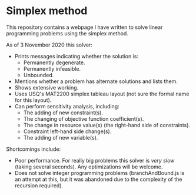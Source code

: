 # Simplex method
This repository contains a webpage I have written to solve linear programming problems using the simplex method. 

As of 3 November 2020 this solver:
* Prints messages indicating whether the solution is:
  * Permanently degenerate.
  * Permanently infeasible.
  * Unbounded.
* Mentions whether a problem has alternate solutions and lists them.
* Shows extensive working.
* Uses USQ's MAT2200 simplex tableau layout (not sure the formal name for this layout).
* Can perform sensitivity analysis, including:
  * The adding of new constraint(s).
  * The changing of objective function coefficient(s).
  * The change in resource value(s) (the right-hand side of constraints).
  * Constraint left-hand side change(s).
  * The adding of new variable(s).

Shortcomings include:
* Poor performance. For really big problems this solver is *very slow* (taking several seconds). Any optimizations will be welcome.
* Does not solve integer programming problems (branchAndBound.js is an attempt at this, but it was abandoned due to the complexity of the recursion required).